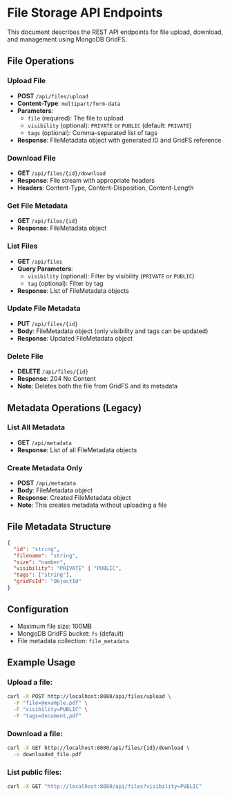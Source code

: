 # File Storage API Endpoints

This document describes the REST API endpoints for file upload, download, and management using MongoDB GridFS.

## File Operations

### Upload File
- **POST** `/api/files/upload`
- **Content-Type**: `multipart/form-data`
- **Parameters**:
  - `file` (required): The file to upload
  - `visibility` (optional): `PRIVATE` or `PUBLIC` (default: `PRIVATE`)
  - `tags` (optional): Comma-separated list of tags
- **Response**: FileMetadata object with generated ID and GridFS reference

### Download File
- **GET** `/api/files/{id}/download`
- **Response**: File stream with appropriate headers
- **Headers**: Content-Type, Content-Disposition, Content-Length

### Get File Metadata
- **GET** `/api/files/{id}`
- **Response**: FileMetadata object

### List Files
- **GET** `/api/files`
- **Query Parameters**:
  - `visibility` (optional): Filter by visibility (`PRIVATE` or `PUBLIC`)
  - `tag` (optional): Filter by tag
- **Response**: List of FileMetadata objects

### Update File Metadata
- **PUT** `/api/files/{id}`
- **Body**: FileMetadata object (only visibility and tags can be updated)
- **Response**: Updated FileMetadata object

### Delete File
- **DELETE** `/api/files/{id}`
- **Response**: 204 No Content
- **Note**: Deletes both the file from GridFS and its metadata

## Metadata Operations (Legacy)

### List All Metadata
- **GET** `/api/metadata`
- **Response**: List of all FileMetadata objects

### Create Metadata Only
- **POST** `/api/metadata`
- **Body**: FileMetadata object
- **Response**: Created FileMetadata object
- **Note**: This creates metadata without uploading a file

## File Metadata Structure

```json
{
  "id": "string",
  "filename": "string",
  "size": "number",
  "visibility": "PRIVATE" | "PUBLIC",
  "tags": ["string"],
  "gridFsId": "ObjectId"
}
```

## Configuration

- Maximum file size: 100MB
- MongoDB GridFS bucket: `fs` (default)
- File metadata collection: `file_metadata`

## Example Usage

### Upload a file:
```bash
curl -X POST http://localhost:8080/api/files/upload \
  -F "file=@example.pdf" \
  -F "visibility=PUBLIC" \
  -F "tags=document,pdf"
```

### Download a file:
```bash
curl -X GET http://localhost:8080/api/files/{id}/download \
  -o downloaded_file.pdf
```

### List public files:
```bash
curl -X GET "http://localhost:8080/api/files?visibility=PUBLIC"
```
